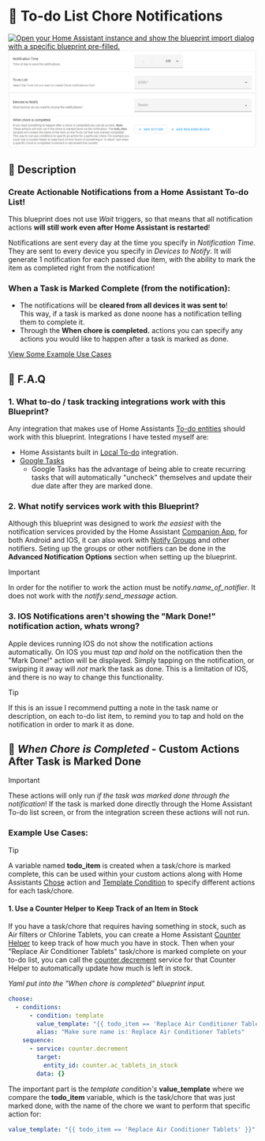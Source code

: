 # 🔔 To-do List Chore Notifications
[![Open your Home Assistant instance and show the blueprint import dialog with a specific blueprint pre-filled.](https://my.home-assistant.io/badges/blueprint_import.svg)](https://my.home-assistant.io/redirect/blueprint_import/?blueprint_url=https%3A%2F%2Fgithub.com%2Fbirdwing%2FHA_Blueprints%2Fblob%2Fmain%2Fautomations%2Fto-do_chore_notifications%2Fto-do_chore_notifications.yaml)
![Screenshot of the Inputs for the blueprint](to-do_chore_notifications.png)

## 📓 Description

### Create Actionable Notifications from a Home Assistant To-do List!
This blueprint does not use *Wait* triggers, so that means that all notification actions **will still work even after Home Assistant is restarted**!

Notifications are sent every day at the time you specify in *Notification Time*.
They are sent to every device you specify in *Devices to Notify*.
It will generate 1 notification for each passed due item, with the ability to mark the item as completed right from the notification!

### When a Task is Marked Complete (from the notification):
- The notifications will be **cleared from all devices it was sent to**!  
  This way, if a task is marked as done noone has a notification telling them to complete it.
- Through the **When chore is completed.** actions you can specify any actions you would like to happen after a task is marked as done.

[View Some Example Use Cases](#-when-chore-is-completed---custom-actions-after-task-is-marked-done)

## 📗 F.A.Q

### 1. What to-do / task tracking integrations work with this Blueprint?
Any integration that makes use of Home Assistants [To-do entities](https://www.home-assistant.io/integrations/todo) should work with this blueprint.
Integrations I have tested myself are:
- Home Assistants built in [Local To-do](https://www.home-assistant.io/integrations/local_todo/) integration.
- [Google Tasks](https://www.home-assistant.io/integrations/google_tasks/)
  - Google Tasks has the advantage of being able to create recurring tasks that will automatically "uncheck" themselves and update their due date after they are marked done.

### 2. What notify services work with this Blueprint?
Although this blueprint was designed to work *the easiest* with the notification services provided by the Home Assistant [Companion App](https://companion.home-assistant.io/), for both Android and IOS, 
it can also work with [Notify Groups](https://www.home-assistant.io/integrations/group/#notify-groups) and other notifiers. Seting up the groups or other notifiers can be done in the **Advanced Notification Options** 
section when setting up the blueprint.
>[!IMPORTANT]
> In order for the notifier to work the action must be notify.*name_of_notifier*. It does not work with the *notify.send_message* action.


### 3. IOS Notifications aren't showing the "Mark Done!" notification action, whats wrong?
Apple devices running IOS do not show the notification actions automatically. On IOS you must *tap and hold* on the notification then the "Mark Done!" action will be displayed.
Simply tapping on the notification, or swipping it away will *not* mark the task as done.
This is a limitation of IOS, and there is no way to change this functionality.
> [!TIP]
> If this is an issue I recommend putting a note in the task name or description, on each to-do list item, to remind you to tap and hold on the notification in order to mark it as done.

## 📃 *When Chore is Completed* - Custom Actions After Task is Marked Done
> [!IMPORTANT]
> These actions will only run *if the task was marked done through the notification*!
> If the task is marked done directly through the Home Assistant To-do list screen, or from the integration screen these actions will not run.

### Example Use Cases:
> [!TIP]
> A variable named **todo_item** is created when a task/chore is marked complete, this can be used within your custom actions along with Home Assistants [Chose](https://www.home-assistant.io/docs/scripts/#choose-a-group-of-actions)
> action and [Template Condition](https://www.home-assistant.io/docs/scripts/conditions/#template-condition) to specify different actions for each task/chore.

#### 1. Use a Counter Helper to Keep Track of an Item in Stock
If you have a task/chore that requires having something in stock, such as Air filters or Chlorine Tablets, you can create a Home Assistant [Counter Helper](https://www.home-assistant.io/integrations/counter/)
to keep track of how much you have in stock.
Then when your "Replace Air Conditioner Tablets" task/chore is marked complete on your to-do list, you can call the [counter.decrement](https://www.home-assistant.io/integrations/counter/#service-counterdecrement) service
for that Counter Helper to automatically update how much is left in stock.

*Yaml put into the "When chore is completed" blueprint input.*
```yaml
choose:
  - conditions:
      - condition: template
        value_template: "{{ todo_item == 'Replace Air Conditioner Tablets' }}"
        alias: "Make sure name is: Replace Air Conditioner Tablets"
    sequence:
      - service: counter.decrement
        target:
          entity_id: counter.ac_tablets_in_stock
        data: {}
```
The important part is the *template condition's* **value_template** where we compare the **todo_item** variable, which is the task/chore that was just marked done, with the name of the chore we want to perform that specific action for:
```yaml
value_template: "{{ todo_item == 'Replace Air Conditioner Tablets' }}"
```
